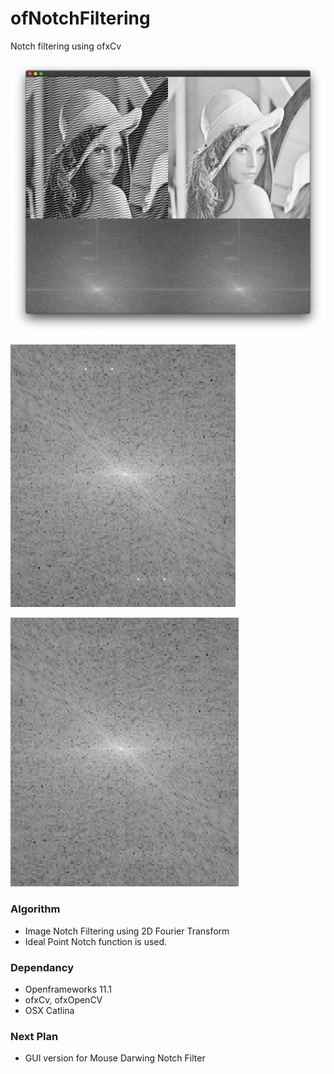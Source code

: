 # ofNotchFiltering
Notch filtering using ofxCv

![notch example]( https://github.com/bemoregt/ofNotchFiltering/blob/master/%E1%84%89%E1%85%B3%E1%84%8F%E1%85%B3%E1%84%85%E1%85%B5%E1%86%AB%E1%84%89%E1%85%A3%E1%86%BA_2021-05-16_%E1%84%8B%E1%85%A9%E1%84%8C%E1%85%A5%E1%86%AB_4.27.49.png "example")

![notch exampleq]( https://github.com/bemoregt/ofNotchFiltering/blob/master/before.png "example")

![notch examplew]( https://github.com/bemoregt/ofNotchFiltering/blob/master/after.png "example")

### Algorithm
- Image Notch Filtering using 2D Fourier Transform
- Ideal Point Notch function is used.

### Dependancy
- Openframeworks 11.1
- ofxCv, ofxOpenCV
- OSX Catlina

### Next Plan
- GUI version for Mouse Darwing Notch Filter

